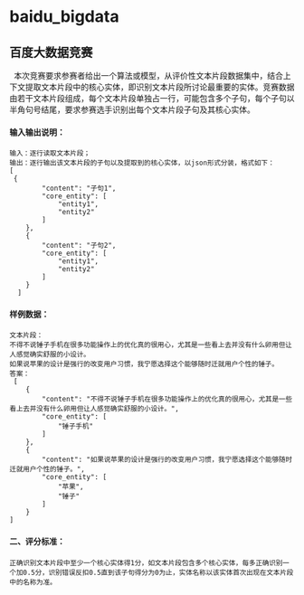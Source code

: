 # baidu_bigdata
## 百度大数据竞赛
    本次竞赛要求参赛者给出一个算法或模型，从评价性文本片段数据集中，结合上下文提取文本片段中的核心实体，即识别文本片段所讨论最重要的实体。竞赛数据由若干文本片段组成，每个文本片段单独占一行，可能包含多个子句，每个子句以半角句号结尾，要求参赛选手识别出每个文本片段子句及其核心实体。
####  输入输出说明：
    输入：逐行读取文本片段；
    输出：逐行输出该文本片段的子句以及提取到的核心实体，以json形式分装，格式如下：
    [
     {
            "content": "子句1",
            "core_entity": [
                "entity1",
                "entity2"
            ]
        },
        {
            "content": "子句2",
            "core_entity": [
                "entity1",
                "entity2"
            ]
        }
      ]


#### 样例数据：
    文本片段：
    不得不说锤子手机在很多功能操作上的优化真的很用心，尤其是一些看上去并没有什么卵用但让人感觉确实舒服的小设计。
    如果说苹果的设计是强行的改变用户习惯，我宁愿选择这个能够随时迁就用户个性的锤子。
    答案：
     [
        {
            "content": "不得不说锤子手机在很多功能操作上的优化真的很用心，尤其是一些 看上去并没有什么卵用但让人感觉确实舒服的小设计。",
            "core_entity": [
                "锤子手机"
            ]
        },
        {
            "content": "如果说苹果的设计是强行的改变用户习惯，我宁愿选择这个能够随时 迁就用户个性的锤子。",
            "core_entity": [
                "苹果",
                "锤子"
            ]
        }
    ]

#### 二、评分标准：
    正确识别文本片段中至少一个核心实体得1分，如文本片段包含多个核心实体，每多正确识别一个加0.5分，识别错误反扣0.5直到该子句得分为0为止，实体名称以该实体首次出现在文本片段中的名称为准。 
